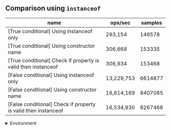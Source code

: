 ## Comparison using `instanceof`

|name|ops/sec|samples|
|-|-|-|
|[True conditional] Using instanceof only|293,154|146578|
|[True conditional] Using constructor name|306,668|153335|
|[True conditional] Check if property is valid then instanceof |306,934|153468|
|[False conditional] Using instanceof only|13,229,753|6614877|
|[False conditional] Using constructor name|16,814,169|8407085|
|[False conditional] Check if property is valid then instanceof |16,534,930|8267466|


<details>
<summary>Environment</summary>

* __Machine:__ linux x64 | 4 vCPUs | 15.2GB Mem
* __Run:__ Mon May 13 2024 15:45:45 GMT+0000 (Coordinated Universal Time)
</details>

<!--
{"environment":{"platform":"linux","arch":"x64","cpus":4,"totalMemory":15.245216369628906},"benchmarks":[{"name":"[True conditional] Using instanceof only","opsSec":293154.1392980822,"samples":146578},{"name":"[True conditional] Using constructor name","opsSec":306668.9687778626,"samples":153335},{"name":"[True conditional] Check if property is valid then instanceof ","opsSec":306934.3935776215,"samples":153468},{"name":"[False conditional] Using instanceof only","opsSec":13229753.489016518,"samples":6614877},{"name":"[False conditional] Using constructor name","opsSec":16814169.206255555,"samples":8407085},{"name":"[False conditional] Check if property is valid then instanceof ","opsSec":16534930.770022774,"samples":8267466}]}-->
